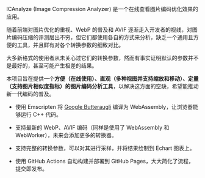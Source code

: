 ICAnalyze (Image Compression Analyzer) 是一个在线查看图片编码优化效果的应用。

随着前端对图片优化的重视、WebP 的普及和 AVIF 逐渐走入开发者的视线，对图片编码压缩的评测层出不穷，但它们都使用各自的方式来分析，缺乏一个通用且方便的工具，并且鲜有对各个转换参数的细致对比。

大多新格式的使用者从未关心过它们的转换参数，然而有事实证明默认的参数并不是最好的，甚至可能产生极差的结果。

本项目旨在提供一个**方便（在线使用）、直观（多种视图并支持缩放和移动）、定量（支持图片相似度指标）的图片编码分析工具**，以解决这方面的空缺，希望能推动新一代编码的普及。

- 使用 Emscripten 将 [Google Butteraugli](https://github.com/google/butteraugli) 编译为 WebAssembly，让浏览器能够运行 C++ 代码。

- 支持最新的 WebP、AVIF 编码（同样是使用了 WebAssembly 和 WebWorker），未来会添加更多的转换器。

- 支持完整的转换参数，可以对其进行采样，并将结果绘制到 Echart 图表上。

- 使用 GitHub Actions 自动构建并部署到 GitHub Pages，大大简化了流程，提交即发布。
